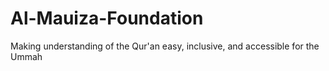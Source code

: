 # Al-Mauiza-Foundation
Making understanding of the Qur'an easy, inclusive, and accessible for the Ummah
